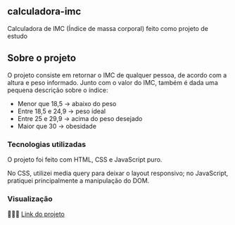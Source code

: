 ## calculadora-imc

<p> Calculadora de IMC (Índice de massa corporal) feito como projeto de estudo </p>

## Sobre o projeto

<p> O projeto consiste em retornar o IMC de qualquer pessoa, de acordo com a altura e peso informado. Junto com o valor do IMC, também é dada uma pequena descrição sobre o índice: </p>

<ul>
   <li> Menor que 18,5 -> abaixo do peso 
   <li> Entre 18,5 e 24,9 -> peso ideal
   <li> Entre 25 e 29,9 -> acima do peso desejado
   <li> Maior que 30 -> obesidade
</ul>

### Tecnologias utilizadas

<p> O projeto foi feito com HTML, CSS e JavaScript puro. </p>
<p> No CSS, utilizei media query para deixar o layout responsivo; no JavaScript, pratiquei principalmente a manipulação do DOM. </p>

### Visualização

👩🏽‍💻  <a href="https://stephanievic.github.io/calculadora-imc/">Link do projeto</a>